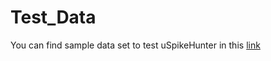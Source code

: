 # Test_Data
You can find sample data set to test uSpikeHunter in this <a href="https://www.dropbox.com/s/4dm3w0d0zxg7r6w/2018-01-30T17-36-05DIV15.h5?dl=0">link</a>
